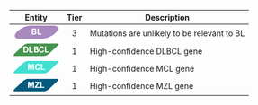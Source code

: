 |Entity|Tier|Description              |
|:----:|:----:|------------------------------|
|![BL](images/icons/BL_tier3.png) | 3 | Mutations are unlikely to be relevant to BL|
|![DLBCL](images/icons/DLBCL_tier1.png) | 1 | High-confidence DLBCL gene|
|![MCL](images/icons/MCL_tier1.png) | 1 | High-confidence MCL gene|
|![MZL](images/icons/MZL_tier1.png) | 1 | High-confidence MZL gene|
